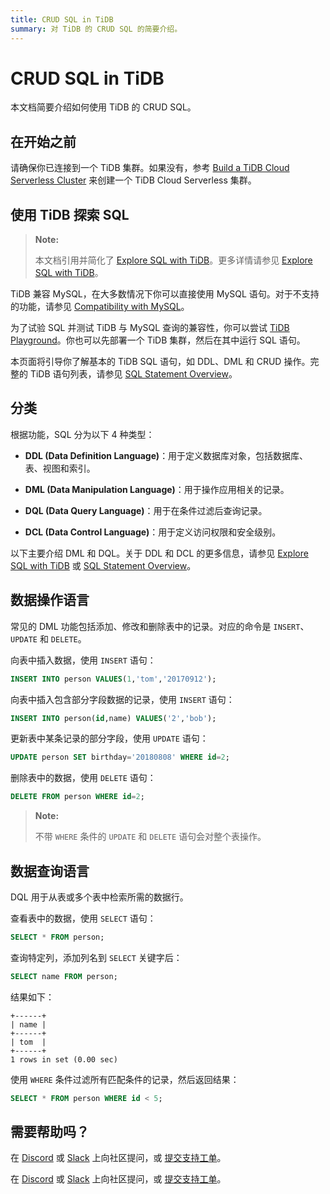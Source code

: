 ```yaml
---
title: CRUD SQL in TiDB
summary: 对 TiDB 的 CRUD SQL 的简要介绍。
---
```


# CRUD SQL in TiDB

本文档简要介绍如何使用 TiDB 的 CRUD SQL。

## 在开始之前

请确保你已连接到一个 TiDB 集群。如果没有，参考 [Build a TiDB Cloud Serverless Cluster](/develop/dev-guide-build-cluster-in-cloud.md#step-1-create-a-tidb-cloud-cluster) 来创建一个 TiDB Cloud Serverless 集群。

## 使用 TiDB 探索 SQL

> **Note:**
>
> 本文档引用并简化了 [Explore SQL with TiDB](/basic-sql-operations.md)。更多详情请参见 [Explore SQL with TiDB](/basic-sql-operations.md)。

TiDB 兼容 MySQL，在大多数情况下你可以直接使用 MySQL 语句。对于不支持的功能，请参见 [Compatibility with MySQL](/mysql-compatibility.md#unsupported-features)。

为了试验 SQL 并测试 TiDB 与 MySQL 查询的兼容性，你可以尝试 [TiDB Playground](https://play.tidbcloud.com/?utm_source=docs&utm_medium=basic-sql-operations)。你也可以先部署一个 TiDB 集群，然后在其中运行 SQL 语句。

本页面将引导你了解基本的 TiDB SQL 语句，如 DDL、DML 和 CRUD 操作。完整的 TiDB 语句列表，请参见 [SQL Statement Overview](/sql-statements/sql-statement-overview.md)。

## 分类

根据功能，SQL 分为以下 4 种类型：

- **DDL (Data Definition Language)**：用于定义数据库对象，包括数据库、表、视图和索引。

- **DML (Data Manipulation Language)**：用于操作应用相关的记录。

- **DQL (Data Query Language)**：用于在条件过滤后查询记录。

- **DCL (Data Control Language)**：用于定义访问权限和安全级别。

以下主要介绍 DML 和 DQL。关于 DDL 和 DCL 的更多信息，请参见 [Explore SQL with TiDB](/basic-sql-operations.md) 或 [SQL Statement Overview](/sql-statements/sql-statement-overview.md)。

## 数据操作语言

常见的 DML 功能包括添加、修改和删除表中的记录。对应的命令是 `INSERT`、`UPDATE` 和 `DELETE`。

向表中插入数据，使用 `INSERT` 语句：

```sql
INSERT INTO person VALUES(1,'tom','20170912');
```

向表中插入包含部分字段数据的记录，使用 `INSERT` 语句：

```sql
INSERT INTO person(id,name) VALUES('2','bob');
```

更新表中某条记录的部分字段，使用 `UPDATE` 语句：

```sql
UPDATE person SET birthday='20180808' WHERE id=2;
```

删除表中的数据，使用 `DELETE` 语句：

```sql
DELETE FROM person WHERE id=2;
```

> **Note:**
>
> 不带 `WHERE` 条件的 `UPDATE` 和 `DELETE` 语句会对整个表操作。

## 数据查询语言

DQL 用于从表或多个表中检索所需的数据行。

查看表中的数据，使用 `SELECT` 语句：

```sql
SELECT * FROM person;
```

查询特定列，添加列名到 `SELECT` 关键字后：

```sql
SELECT name FROM person;
```

结果如下：

```
+------+
| name |
+------+
| tom  |
+------+
1 rows in set (0.00 sec)
```

使用 `WHERE` 条件过滤所有匹配条件的记录，然后返回结果：

```sql
SELECT * FROM person WHERE id < 5;
```

## 需要帮助吗？

<CustomContent platform="tidb">

在 [Discord](https://discord.gg/DQZ2dy3cuc?utm_source=doc) 或 [Slack](https://slack.tidb.io/invite?team=tidb-community&channel=everyone&ref=pingcap-docs) 上向社区提问，或 [提交支持工单](/support.md)。

</CustomContent>

<CustomContent platform="tidb-cloud">

在 [Discord](https://discord.gg/DQZ2dy3cuc?utm_source=doc) 或 [Slack](https://slack.tidb.io/invite?team=tidb-community&channel=everyone&ref=pingcap-docs) 上向社区提问，或 [提交支持工单](https://tidb.support.pingcap.com/)。

</CustomContent>